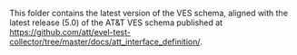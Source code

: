 This folder contains the latest version of the VES schema, aligned with the latest release (5.0) of the AT&T VES schema published at https://github.com/att/evel-test-collector/tree/master/docs/att_interface_definition/.

